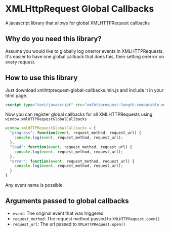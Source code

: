 # XMLHttpRequest Global Callbacks
A javascript library that allows for global XMLHTTPRequest callbacks

## Why do you need this library?

Assume you would like to globally log onerror events in XMLHTTPRequests.
It's easier to have one global callback that does this, then setting onerror on every request.

## How to use this library
Just download xmlhttprequest-global-callbacks.min.js and include it in your html page.

```html
<script type="text/javascript" src="xmlhttprequest-length-computable.min.js"></script>
```
Now you can register global callbacks for all XMLHTTPRequests using `window.xmlHTTPRequestGlobalCallbacks`

```javascript
window.xmlHTTPRequestGlobalCallbacks = {
  "progress": function(event, request_method, request_url) {
    console.log(event, request_method, request_url);
  },
  "load": function(event, request_method, request_url) {
    console.log(event, request_method, request_url);
  },
  "error": function(event, request_method, request_url) {
    console.log(event, request_method, request_url);
  }
}
```

Any event name is possible.

## Arguments passed to global callbacks
* `event`: The original event that was triggered
* `request_method`: The request method passed to `XMLHTTPRequest.open()`
* `request_url`: The url passed to `XMLHTTPRequest.open()`